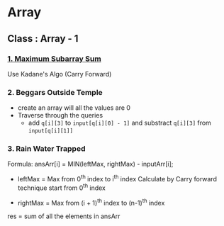 # Array

## Class : Array - 1 

### [1. Maximum Subarray Sum](https://leetcode.com/problems/maximum-subarray/)

Use Kadane's  Algo (Carry Forward)

### 2. Beggars Outside Temple

- create an array will all the values are 0
- Traverse through the queries 
  - add `q[i][3]` to `input[q[i][0] - 1]` and substract `q[i][3]` from `input[q[i][1]]`

### 3.  Rain Water Trapped

Formula: ansArr[i] = MIN(leftMax, rightMax) - inputArr[i];

- leftMax = Max from 0<sup>th</sup> index to i<sup>th</sup> index
Calculate by Carry forward technique start from 0<sup>th</sup> index

- rightMax = Max from (i + 1)<sup>th</sup> index to (n-1)<sup>th</sup> index

res = sum of all the elements in ansArr

